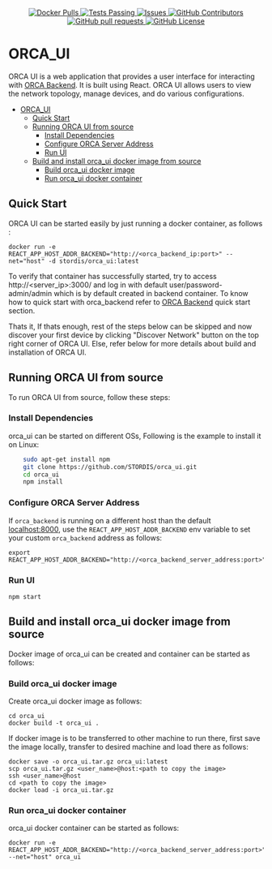 <p align="center">
<a href="https://hub.docker.com/r/stordis/orca_ui/">
      <img alt="Docker Pulls" src="https://img.shields.io/docker/pulls/stordis/orca_ui?style=for-the-badge&logo=docker&logoColor=white&link=https%3A%2F%2Fhub.docker.com%2Fr%2Fstordis%2Forca_ui"/>
</a>
<a href="https://github.com/stordis/orca_ui/actions">
      <img alt="Tests Passing" src="https://img.shields.io/github/actions/workflow/status/stordis/orca_ui/docker-publish.yml?style=for-the-badge&logo=github&link=https%3A%2F%2Fgithub.com%2FSTORDIS%2Forca_ui%2Factions"/>
</a>
<a href="https://github.com/stordis/orca_ui/issues">
      <img alt="Issues" src="https://img.shields.io/github/issues/stordis/orca_ui?style=for-the-badge&logo=github&link=https%3A%2F%2Fgithub.com%2FSTORDIS%orca_ui%2Fissues"/>
</a>
<a href="https://github.com/stordis/orca_ui/graphs/contributors">
      <img alt="GitHub Contributors" src="https://img.shields.io/github/contributors/stordis/orca_ui?style=for-the-badge&logo=github&link=https%3A%2F%2Fgithub.com%2FSTORDIS%orca_ui%2Fgraphs%2Fcontributors"/>
</a>
<a href="https://github.com/stordis/orca_ui/pulls?q=">
      <img alt="GitHub pull requests" src="https://img.shields.io/github/issues-pr/stordis/orca_ui?color=0088ff&style=for-the-badge&logo=github&link=https%3A%2F%2Fgithub.com%2FSTORDIS%orca_ui%2Fpulls"/>
</a>
<a href="https://github.com/STORDIS/orca_backend?tab=Apache-2.0-1-ov-file#readme">
      <img alt="GitHub License" src="https://img.shields.io/github/license/stordis/orca_ui?style=for-the-badge"/>
</a>
</p>


# ORCA_UI
ORCA UI is a web application that provides a user interface for interacting with [ORCA Backend](https://github.com/STORDIS/orca_backend). It is built using React. ORCA UI allows users to view the network topology, manage devices, and do various configurations.
- [ORCA\_UI](#orca_ui)
  - [Quick Start](#quick-start)
  - [Running ORCA UI from source](#running-orca-ui-from-source)
    - [Install Dependencies](#install-dependencies)
    - [Configure ORCA Server Address](#configure-orca-server-address)
    - [Run UI](#run-ui)
  - [Build and install orca\_ui docker image from source](#build-and-install-orca_ui-docker-image-from-source)
    - [Build orca\_ui docker image](#build-orca_ui-docker-image)
    - [Run orca\_ui docker container](#run-orca_ui-docker-container)

## Quick Start
ORCA UI can be started easily by just running a docker container, as follows :
        
    docker run -e REACT_APP_HOST_ADDR_BACKEND="http://<orca_backend_ip:port>" --net="host" -d stordis/orca_ui:latest

To verify that container has successfully started, try to access http://<server_ip>:3000/ and log in with default user/password- admin/admin which is by default created in backend container. To know how to quick start with orca_backend refer to [ORCA Backend](https://github.com/STORDIS/orca_backend) quick start section. 

Thats it, If thats enough, rest of the steps below can be skipped and now discover your first device by clicking "Discover Network" button on the top right corner of ORCA UI. Else, refer below for more details about build and installation of ORCA UI.

## Running ORCA UI from source
To run ORCA UI from source, follow these steps:

### Install Dependencies
orca_ui can be started on different OSs, Following is the example to install it on Linux:
```bash
    sudo apt-get install npm
    git clone https://github.com/STORDIS/orca_ui.git
    cd orca_ui
    npm install
```
### Configure ORCA Server Address
If `orca_backend` is running on a different host than the default [localhost:8000](http://localhost:8000), use the `REACT_APP_HOST_ADDR_BACKEND` env variable to set your custom `orca_backend` address as follows:
    
    export REACT_APP_HOST_ADDR_BACKEND="http://<orca_backend_server_address:port>"

### Run UI
    npm start

## Build and install orca_ui docker image from source

Docker image of orca_ui can be created and container can be started as follows:
### Build orca_ui docker image
Create orca_ui docker image as follows:

    cd orca_ui
    docker build -t orca_ui .

If docker image is to be transferred to other machine to run there, first save the image locally, transfer to desired machine and load there as follows:

    docker save -o orca_ui.tar.gz orca_ui:latest
    scp orca_ui.tar.gz <user_name>@host:<path to copy the image>
    ssh <user_name>@host
    cd <path to copy the image>
    docker load -i orca_ui.tar.gz
### Run orca_ui docker container
orca_ui docker container can be started as follows:

    docker run -e REACT_APP_HOST_ADDR_BACKEND="http://<orca_backend_server_address:port>" --net="host" orca_ui
